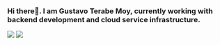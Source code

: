 ### Hi there👋. I am Gustavo Terabe Moy, currently working with backend development and cloud service infrastructure.

<div> 
  <a href = "gustavoterabe@gmail.com"><img src="https://img.shields.io/badge/-Gmail-%23333?style=for-the-badge&logo=gmail&logoColor=white" target="_blank"></a>
  <a href="https://www.linkedin.com/in/gustavo-terabe-moy-b0b925152/" target="_blank"><img src="https://img.shields.io/badge/-LinkedIn-%230077B5?style=for-the-badge&logo=linkedin&logoColor=white" target="_blank"></a> 
</div>
